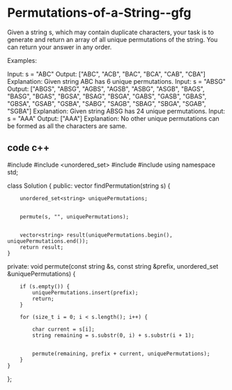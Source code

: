 # Permutations-of-a-String--gfg
Given a string s, which may contain duplicate characters, your task is to generate and return an array of all unique permutations of the string. You can return your answer in any order.

Examples:

Input: s = "ABC"
Output: ["ABC", "ACB", "BAC", "BCA", "CAB", "CBA"]
Explanation: Given string ABC has 6 unique permutations.
Input: s = "ABSG"
Output: ["ABGS", "ABSG", "AGBS", "AGSB", "ASBG", "ASGB", "BAGS", "BASG", "BGAS", "BGSA", "BSAG", "BSGA", "GABS", "GASB", "GBAS", "GBSA", "GSAB", "GSBA", "SABG", "SAGB", "SBAG", "SBGA", "SGAB", "SGBA"]
Explanation: Given string ABSG has 24 unique permutations.
Input: s = "AAA"
Output: ["AAA"]
Explanation: No other unique permutations can be formed as all the characters are same.

## code c++
#include <iostream>
#include <unordered_set>
#include <vector>
#include <string>
using namespace std;

class Solution {
public:
    vector<string> findPermutation(string s) {
        
        unordered_set<string> uniquePermutations;

        
        permute(s, "", uniquePermutations);

       
        vector<string> result(uniquePermutations.begin(), uniquePermutations.end());
        return result;
    }

private:
    void permute(const string &s, const string &prefix, unordered_set<string> &uniquePermutations) {
        
        if (s.empty()) {
            uniquePermutations.insert(prefix);
            return;
        }

        for (size_t i = 0; i < s.length(); i++) {
            
            char current = s[i];
            string remaining = s.substr(0, i) + s.substr(i + 1);

            
            permute(remaining, prefix + current, uniquePermutations);
        }
    }
};

